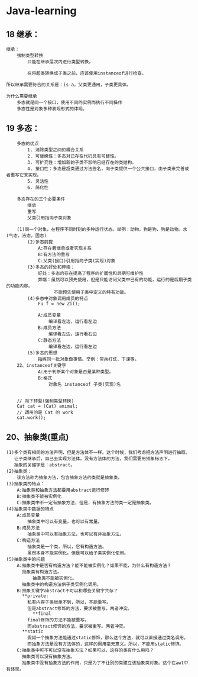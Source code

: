 # Java-learning

18 继承：
------
    继承：
		强制类型转换
			只能在继承层次内进行类型转换。
			
			在将超类转换成子类之前，应该使用instanceof进行检查。
			
	所以继承需要符合的关系是：is-a，父类更通用，子类更具体。
	
	为什么需要继承
		多态就是同一个接口，使用不同的实例而执行不同操作
		多态性是对象多种表现形式的体现。
		
19 多态：
--------
	
		多态的优点
			1. 消除类型之间的耦合关系
			2. 可替换性：多态对已存在代码具有可替性。
			3. 可扩充性：增加新的子类不影响已经存在的类结构。
			4. 接口性：多态是超类通过方法签名，向子类提供一个公共接口，由子类来完善或者重写它来实现。
			5. 灵活性
			6. 简化性
		
		多态存在的三个必要条件
			继承
			重写
			父类引用指向子类对象
			
		(1)同一个对象，在程序不同时刻的多种运行状态。举例：动物，狗是狗，狗是动物。水(气态，液态，固态)
        	(2)多态前提
        		A:存在着继承或者实现关系
        		B:有方法的重写
        		C:父类(接口)引用指向子类(实现)对象
        	(3)多态的好处和弊端：
        		好处：多态的存在提高了程序的扩展性和后期可维护性
        		弊端：虽然可以预先使用，但是只能访问父类中已有的功能，运行的是后期子类的功能内容。
        		      不能预先使用子类中定义的特有功能。
        	(4)多态中对象调用成员的特点
        		Fu f = new Zi();
        		
        		A:成员变量
        			编译看左边，运行看左边
        		B:成员方法 
        			编译看左边，运行看右边
        		C:静态方法
        			编译看左边，运行看左边
        	(5)多态的思想
        		指挥同一批对象做事情。举例：带兵打仗，下课等。
        22、instanceof关键字
        		A:用于判断某个对象是否是某种类型。
        		B:格式
        			对象名 instanceof 子类(实现)名
        			
        			
        // 向下转型(强制类型转换)
        Cat cat = (Cat) animal;
        // 调用的是 Cat 的 work
        cat.work();
        
20、抽象类(重点)
---------------
    
    (1)多个类有相同的方法声明，但是方法体不一样。这个时候，我们考虑把方法声明进行抽取。
       让子类继承后，自己去实现方法体。没有方法体的方法，我们需要用抽象标志下。
       抽象的关键字是：abstract。
    (2)抽象类：
        该方法称为抽象方法，包含抽象方法的类就是抽象类。
    (3)抽象类的特点：
        A:抽象类和抽象方法都要用abstract进行修饰
        B:抽象类不能被实例化
        C:抽象类中不一定有抽象方法，但是，有抽象方法的类一定是抽象类。
    (4)抽象类中数据的特点
        A:成员变量
            抽象类中可以有变量，也可以有常量。
        B:成员方法
            抽象类中可以有抽象方法，也可以有非抽象方法。
        C:构造方法
            抽象类是一个类，所以，它有构造方法。
            虽然本身不能实例化。但是可以给子类实例化使用。
    (5)抽象类中的问题
        A:抽象类中是否有构造方法？能不能被实例化？如果不能，为什么有构造方法？
          抽象类有构造方法。
              抽象类不能被实例化。
          抽象类中的构造方法供子类实例化调用。
        B:抽象关键字abstract不可以和哪些关键字共存？
          **private:
            私有内容子类继承不到，所以，不能重写。
            但是abstract修饰的方法，要求被重写。两者冲突。
              **final
            final修饰的方法不能被重写。
            而abstract修饰的方法，要求被重写。两者冲突。			
          **static
            假如一个抽象方法能通过static修饰，那么这个方法，就可以直接通过类名调用。
            而抽象方法是没有方法体的，这样的调用毫无意义。所以，不能用static修饰。
        C:抽象类中可不可以没有抽象方法？如果可以，这样的类有什么用吗？
          抽象类可以没有抽象方法。
          抽象类中没有抽象方法的作用，只是为了不让别的类建立该抽象类对象。这个在awt中有体现。
